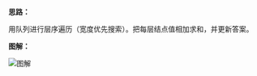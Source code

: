 **思路：**

用队列进行层序遍历（宽度优先搜索）。把每层结点值相加求和，并更新答案。

**图解：**

![图解](http://qiniu.wenyuetech.cn/1161-1.gif)

